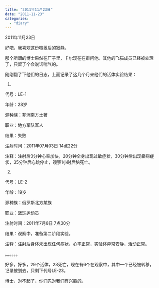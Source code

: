 ```yaml
---
title: "2011年11月23日"
date: "2011-11-23"
categories: 
  - "diary"
---
```


2011年11月23日

好吧，我喜欢这份喧嚣后的寂静。

那个所谓的博士果然在厂子里，卡尔现在在审问他。其他的飞猫成员已经被处理了，只留了个会说话喘气的。

刚刚翻了下他们的日志，上面记录了这几个月来他们的活体实验结果：

1.

代号：LE-1

年龄：28岁

源种族：非洲南方土著

职业：地方军队军人

结果：失败

注射时间：2011年07月03日 14点22分

注释：注射后3分钟心率加快，20分钟全身出现过敏症状，30分钟后出现癫痫症状，35分钟后心跳停止，观察1小时后脑死亡。

2.

代号：LE-2

年龄：19岁

源种族：俄罗斯北方某族

职业：篮球运动员

注射时间：2011年7月8日 7点30分

结果：观察中，准备第二阶段实验。

注释：注射后身体未出现任何症状，心率正常，实验体异常安静，活动正常。

。。。。。。

好多，好多，29个活体，23死亡，现在有6个在观察中，其中一个已经被转移，记录被划去，只剩下代号LE-23。

博士，对不起了，你们先对我们有兴趣的。

